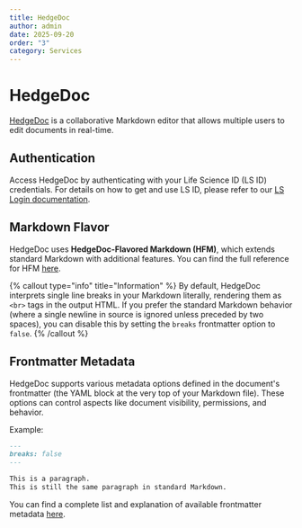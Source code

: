 ```yaml
---
title: HedgeDoc
author: admin
date: 2025-09-20
order: "3"
category: Services
---
```


# HedgeDoc

[HedgeDoc](https://docs.hedgedoc.org/) is a collaborative Markdown editor that allows multiple
users to edit documents in real-time.

## Authentication

Access HedgeDoc by authenticating with your Life Science ID (LS ID) credentials. For details
on how to get and use LS ID, please refer to our [LS Login documentation](ls_login).

## Markdown Flavor

HedgeDoc uses **HedgeDoc-Flavored Markdown (HFM)**, which extends standard Markdown with additional
features. You can find the full reference for HFM
[here](https://docs.hedgedoc.org/references/hfm/).

{% callout type="info" title="Information" %}
By default, HedgeDoc interprets single line breaks in your Markdown literally, rendering them as
`<br>` tags in the output HTML. If you prefer the standard Markdown behavior (where a single
newline in source is ignored unless preceded by two spaces), you can disable this by setting the
`breaks` frontmatter option to `false`.
{% /callout %}

## Frontmatter Metadata

HedgeDoc supports various metadata options defined in the document's frontmatter (the YAML block at
the very top of your Markdown file). These options can control aspects like document visibility,
permissions, and behavior.

Example:

```markdown
---
breaks: false
---

This is a paragraph.
This is still the same paragraph in standard Markdown.
```

You can find a complete list and explanation of available frontmatter metadata
[here](https://docs.hedgedoc.org/references/yaml-metadata/).
